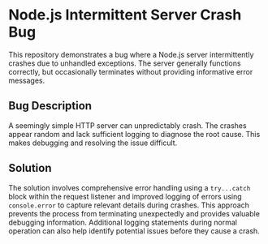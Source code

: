 # Node.js Intermittent Server Crash Bug

This repository demonstrates a bug where a Node.js server intermittently crashes due to unhandled exceptions.  The server generally functions correctly, but occasionally terminates without providing informative error messages.

## Bug Description

A seemingly simple HTTP server can unpredictably crash. The crashes appear random and lack sufficient logging to diagnose the root cause.  This makes debugging and resolving the issue difficult.

## Solution

The solution involves comprehensive error handling using a `try...catch` block within the request listener and improved logging of errors using `console.error` to capture relevant details during crashes.  This approach prevents the process from terminating unexpectedly and provides valuable debugging information.  Additional logging statements during normal operation can also help identify potential issues before they cause a crash.